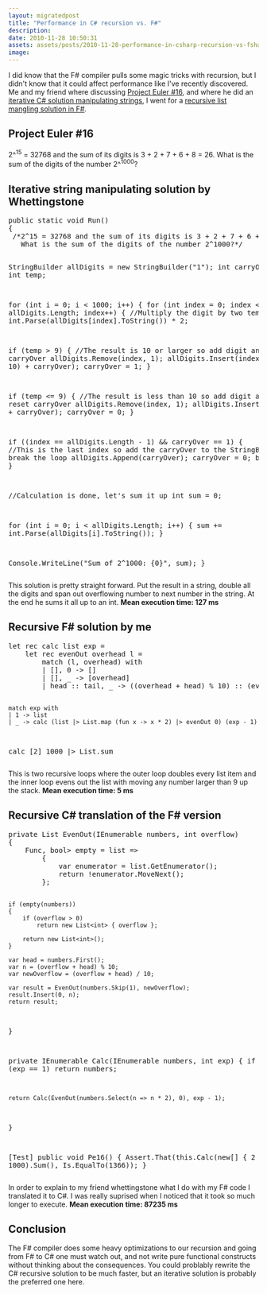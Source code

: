 ```yaml
---
layout: migratedpost
title: "Performance in C# recursion vs. F#"
description:
date: 2010-11-28 10:50:31
assets: assets/posts/2010-11-28-performance-in-csharp-recursion-vs-fsharp
image: 
---
```


<p>I did know that the F# compiler pulls some magic tricks with recursion, but I didn't know that it could affect performance like I've recently discovered. Me and my friend where discussing <a href="http://projecteuler.net/index.php?section=problems&id=16">Project Euler #16</a>, and where he did an <a href="https://bitbucket.org/Whettingstone/project-euler/src/0510e7d8b3a0/ProjectEuler/Problems11to20/Problem16.cs">iterative C# solution manipulating strings</a>, I went for a <a href="https://bitbucket.org/bokmal/projecteuler/src/364346926915/ProjectEuler.Exercises/E016.fs">recursive list mangling solution in F#</a>.</p>
<h2>Project Euler #16</h2>
<p>2^<sup>15</sup> = 32768 and the sum of its digits is 3 + 2 + 7 + 6 + 8 = 26. What is the sum of the digits of the number 2^<sup>1000</sup>?</p>
<h2>Iterative string manipulating solution by Whettingstone</h2>
<pre class="brush:csharp">public static void Run()
{
 /*2^15 = 32768 and the sum of its digits is 3 + 2 + 7 + 6 + 8 = 26.
   What is the sum of the digits of the number 2^1000?*/

 StringBuilder allDigits = new StringBuilder("1");
 int carryOver = 0;
 int temp;

 for (int i = 0; i < 1000; i++)
 {
  for (int index = 0; index < allDigits.Length; index++)
  {
   //Multiply the digit by two
   temp = int.Parse(allDigits[index].ToString()) * 2;

   if (temp > 9)
   {
    //The result is 10 or larger so add digit and set carryOver
    allDigits.Remove(index, 1);
    allDigits.Insert(index, (temp % 10) + carryOver);
    carryOver = 1;
   }

   if (temp <= 9)
   {
    //The result is less than 10 so add digit and reset carryOver
    allDigits.Remove(index, 1);
    allDigits.Insert(index, temp + carryOver);
    carryOver = 0;
   }

   if ((index == allDigits.Length - 1) && carryOver == 1)
   {
    //This is the last index so add the carryOver to the StringBuilder and break the loop
    allDigits.Append(carryOver);
    carryOver = 0;
    break;
   }
  }
 }

 //Calculation is done, let's sum it up
 int sum = 0;

 for (int i = 0; i < allDigits.Length; i++)
 {
  sum += int.Parse(allDigits[i].ToString());
 }

 Console.WriteLine("Sum of 2^1000: {0}", sum);
}</pre>
<p>This solution is pretty straight forward. Put the result in a string, double all the digits and span out overflowing number to next number in the string. At the end he sums it all up to an int.  <strong>Mean execution time: 127 ms</strong></p>
<h2>Recursive F# solution by me</h2>
<pre class="brush:fsharp">let rec calc list exp =
    let rec evenOut overhead l =
        match (l, overhead) with
        | [], 0 -> []
        | [], _ -> [overhead]
        | head :: tail, _ -> ((overhead + head) % 10) :: (evenOut ((overhead + head) / 10) tail)

    match exp with
    | 1 -> list
    | _ -> calc (list |> List.map (fun x -> x * 2) |> evenOut 0) (exp - 1)

calc [2] 1000 |> List.sum</pre>
<p>This is two recursive loops where the outer loop doubles every list item and the inner loop evens out the list with moving any number larger than 9 up the stack.  <strong>Mean execution time: 5 ms</strong></p>
<h2>Recursive C# translation of the F# version</h2>
<pre class="brush:csharp">private List<int> EvenOut(IEnumerable<int> numbers, int overflow)
{
    Func<IEnumerable<int>, bool> empty = list =>
        {
            var enumerator = list.GetEnumerator();
            return !enumerator.MoveNext();
        };

    if (empty(numbers))
    {
        if (overflow > 0)
            return new List<int> { overflow };

        return new List<int>();
    }

    var head = numbers.First();
    var n = (overflow + head) % 10;
    var newOverflow = (overflow + head) / 10;

    var result = EvenOut(numbers.Skip(1), newOverflow);
    result.Insert(0, n);
    return result;
}

private IEnumerable<int> Calc(IEnumerable<int> numbers, int exp)
{
    if (exp == 1)
        return numbers;

    return Calc(EvenOut(numbers.Select(n => n * 2), 0), exp - 1);
}

[Test]
public void Pe16()
{
    Assert.That(this.Calc(new[] { 2 }, 1000).Sum(), Is.EqualTo(1366));
}</pre>
<p>In order to explain to my friend whettingstone what I do with my F# code I translated it to C#. I was really suprised when I noticed that it took so much longer to execute.  <strong>Mean execution time: 87235 ms</strong></p>
<h2>Conclusion</h2>
<p>The F# compiler does some heavy optimizations to our recursion and going from F# to C# one must watch out, and not write pure functional constructs without thinking about the consequences. You could problably rewrite the C# recursive solution to be much faster, but an iterative solution is probably the preferred one here.</p>
